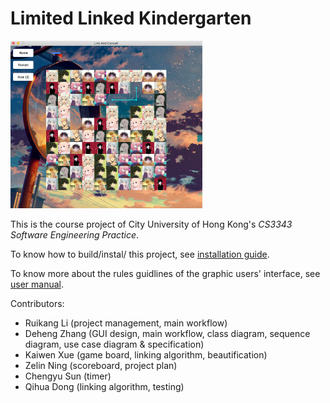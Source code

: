 # Limited Linked Kindergarten

<img src="./docs/doc_img/cover.png" alt="cover" style="zoom:30%;" />

This is the course project of City University of Hong Kong's *CS3343 Software Engineering Practice*.

To know how to build/instal/ this project, see [installation guide](https://github.com/KevinRSX/Limited-Linking-Kindergarten/tree/master/docs/installation_guide.md).

To know more about the rules guidlines of the graphic users' interface, see [user manual](https://github.com/KevinRSX/Limited-Linking-Kindergarten/blob/master/docs/User%20Manual.md).

Contributors:

- Ruikang Li (project management, main workflow)
- Deheng Zhang (GUI design, main workflow, class diagram, sequence diagram, use case diagram & specification)
- Kaiwen Xue (game board, linking algorithm, beautification)
- Zelin Ning (scoreboard, project plan)
- Chengyu Sun (timer)
- Qihua Dong (linking algorithm, testing)